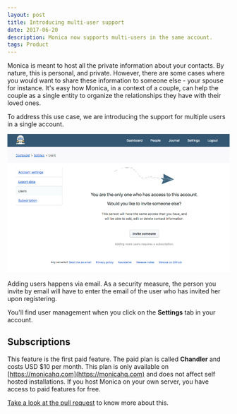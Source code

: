 ```yaml
---
layout: post
title: Introducing multi-user support
date: 2017-06-20
description: Monica now supports multi-users in the same account.
tags: Product
---
```


Monica is meant to host all the private information about your contacts. By
nature, this is personal, and private. However, there are some cases where you
would want to share these information to someone else - your spouse for
instance. It's easy how Monica, in a context of a couple, can help the couple as
a single entity to organize the relationships they have with their loved ones.

To address this use case, we are introducing the support for multiple users in a
single account.

![Image representing the multi user support](/assets/img/posts/2017-06-20-multi-user-support.png)

Adding users happens via email. As a security measure, the person you invite by
email will have to enter the email of the user who has invited her upon
registering.

You'll find user management when you click on the **Settings** tab in your
account.

## Subscriptions

This feature is the first paid feature. The paid plan is called **Chandler** and
costs USD $10 per month. This plan is only available on
[https://monicahq.com](https://monicahq.com) and does not affect self hosted
installations. If you host Monica on your own server, you have access to paid
features for free.

[Take a look at the pull request](https://github.com/monicahq/monica/pull/359)
to know more about this.
